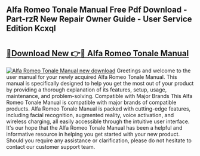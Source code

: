 ## Alfa Romeo Tonale Manual Free Pdf Download - Part-rzR New Repair Owner Guide - User Service Edition Kcxql

# <h2><a href="http://cf17856.oget.top/?id=Alfa+Romeo+Tonale+Manual">🔗Download New 👉🔴 Alfa Romeo Tonale Manual</a></h2>

[![Alfa Romeo Tonale Manual new download](https://i.imgur.com/5g1atiW.png)](http://cf17856.oget.top/?id=Alfa+Romeo+Tonale+Manual)
Greetings and welcome to the user manual for your newly acquired Alfa Romeo Tonale Manual. This manual is specifically designed to help you get the most out of your product by providing a thorough explanation of its features, setup, usage, maintenance, and problem-solving. Compatible with Major Brands This Alfa Romeo Tonale Manual is compatible with major brands of compatible products. Alfa Romeo Tonale Manual is packed with cutting-edge features, including facial recognition, augmented reality, voice activation, and wireless charging, all easily accessible through the intuitive user interface. It's our hope that the Alfa Romeo Tonale Manual has been a helpful and informative resource in helping you get started with your new product. Should you require any assistance or clarification, please do not hesitate to contact our customer support team.
